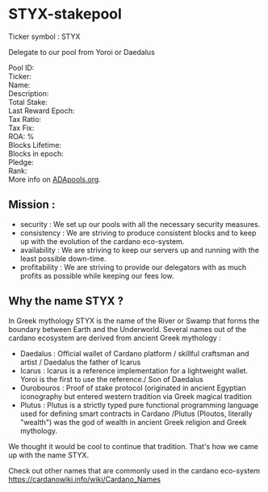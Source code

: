 # STYX-stakepool

Ticker symbol :  STYX

Delegate to our pool from Yoroi or Daedalus

<script  src="https://ajax.googleapis.com/ajax/libs/jquery/3.4.1/jquery.min.js"></script>
<script>
$.getJSON('https://js.adapools.org/pools/d1f84ed69e422531edc277f027f2d8d66d0ad4daa0348496a69c4a43/summary.json', function(data) { 
$.each( data.data, function( i, val ) { 
		a=new Array('tax_fix','pledge','total_stake');
		if(parseInt(val) > 100000) val=Math.round(parseInt(val)/1000000);
		if(i=='blocks_lifetime') val=parseInt(val) + parseInt(data.data.blocks_epoch);

		$('#d1f84ed69e422531edc277f027f2d8d66d0ad4daa0348496a69c4a43_'+i).html(val).text();   
}); 
		});
</script>

Pool ID: <span id="d1f84ed69e422531edc277f027f2d8d66d0ad4daa0348496a69c4a43_pool_id"></span><br>
		Ticker: <span id="d1f84ed69e422531edc277f027f2d8d66d0ad4daa0348496a69c4a43_db_ticker"></span><br>
		Name: <span id="d1f84ed69e422531edc277f027f2d8d66d0ad4daa0348496a69c4a43_db_name"></span><br>
		Description: <span id="d1f84ed69e422531edc277f027f2d8d66d0ad4daa0348496a69c4a43_db_description"></span><br>
		Total Stake: <span id="d1f84ed69e422531edc277f027f2d8d66d0ad4daa0348496a69c4a43_total_stake"></span><br>
		Last Reward Epoch: <span id="d1f84ed69e422531edc277f027f2d8d66d0ad4daa0348496a69c4a43_rewards_epoch"></span><br>
		Tax Ratio: <span id="d1f84ed69e422531edc277f027f2d8d66d0ad4daa0348496a69c4a43_tax_ratio"></span><br>
		Tax Fix: <span id="d1f84ed69e422531edc277f027f2d8d66d0ad4daa0348496a69c4a43_tax_fix"></span><br>
		ROA: <span id="d1f84ed69e422531edc277f027f2d8d66d0ad4daa0348496a69c4a43_roa">%</span><br>
		Blocks Lifetime: <span id="d1f84ed69e422531edc277f027f2d8d66d0ad4daa0348496a69c4a43_blocks_lifetime"></span><br>
		Blocks in epoch: <span id="d1f84ed69e422531edc277f027f2d8d66d0ad4daa0348496a69c4a43_blocks_epoch"></span><br>
		Pledge: <span id="d1f84ed69e422531edc277f027f2d8d66d0ad4daa0348496a69c4a43_pledge"></span><br>
		Rank: <span id="d1f84ed69e422531edc277f027f2d8d66d0ad4daa0348496a69c4a43_rank"></span><br>
		More info on <a href="https://adapools.org/pool/d1f84ed69e422531edc277f027f2d8d66d0ad4daa0348496a69c4a43">ADApools.org</a>.

## Mission : 

* security : We set up our pools with all the necessary security measures.
* consistency : We are striving to produce consistent blocks and to keep up with the evolution of the cardano eco-system.
* availability : We are striving to keep our servers up and running with the least possible down-time.
* profitability :  We are striving to provide our delegators with as much profits as possible while keeping our fees low.

## Why the name STYX ?

In Greek mythology STYX is the name of the River or Swamp that forms the boundary between Earth and the Underworld.
Several names out of the cardano ecosystem are derived from ancient Greek mythology :


- Daedalus : Official wallet of Cardano platform   /   skillful craftsman and artist /  Daedalus the father of Icarus
- Icarus : Icarus is a reference implementation for a lightweight wallet. Yoroi is the first to use the reference./   Son of Daedalus
- Ourobouros : Proof of stake protocol (originated in ancient Egyptian iconography but entered western tradition via Greek magical tradition
- Plutus : Plutus is a strictly typed pure functional programming language used for defining smart contracts in Cardano /Plutus (Ploutos, literally "wealth") was the god of wealth in ancient Greek religion and Greek mythology.

We thought it would be cool to continue that tradition. That's how we came up with the name STYX.


Check out other names that are commonly used in the cardano eco-system
https://cardanowiki.info/wiki/Cardano_Names


